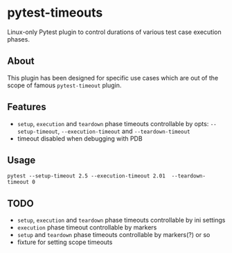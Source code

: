 # pytest-timeouts

Linux-only Pytest plugin to control durations of various test case execution phases.

## About

This plugin has been designed for specific use cases which are out of the scope of famous `pytest-timeout` plugin.

## Features

* `setup`, `execution` and `teardown` phase timeouts controllable by opts: `--setup-timeout`, `--execution-timeout` and `--teardown-timeout`
* timeout disabled when debugging with PDB

## Usage

```
pytest --setup-timeout 2.5 --execution-timeout 2.01  --teardown-timeout 0
```

## TODO

* `setup`, `execution` and `teardown` phase timeouts controllable by ini settings
* `execution` phase timeout controllable by markers
* `setup` and `teardown` phase timeouts controllable by markers(?) or so
* fixture for setting scope timeouts
